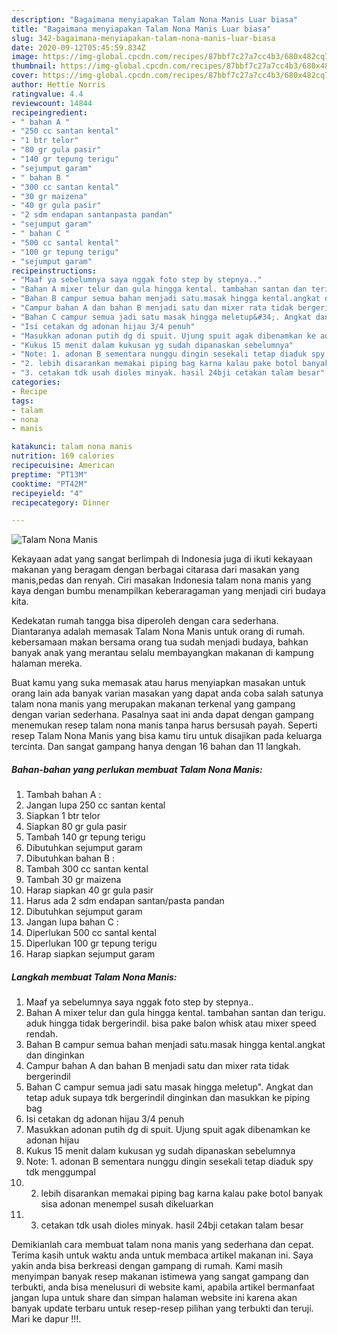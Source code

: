 ```yaml
---
description: "Bagaimana menyiapakan Talam Nona Manis Luar biasa"
title: "Bagaimana menyiapakan Talam Nona Manis Luar biasa"
slug: 342-bagaimana-menyiapakan-talam-nona-manis-luar-biasa
date: 2020-09-12T05:45:59.834Z
image: https://img-global.cpcdn.com/recipes/87bbf7c27a7cc4b3/680x482cq70/talam-nona-manis-foto-resep-utama.jpg
thumbnail: https://img-global.cpcdn.com/recipes/87bbf7c27a7cc4b3/680x482cq70/talam-nona-manis-foto-resep-utama.jpg
cover: https://img-global.cpcdn.com/recipes/87bbf7c27a7cc4b3/680x482cq70/talam-nona-manis-foto-resep-utama.jpg
author: Hettie Norris
ratingvalue: 4.4
reviewcount: 14844
recipeingredient:
- " bahan A "
- "250 cc santan kental"
- "1 btr telor"
- "80 gr gula pasir"
- "140 gr tepung terigu"
- "sejumput garam"
- " bahan B "
- "300 cc santan kental"
- "30 gr maizena"
- "40 gr gula pasir"
- "2 sdm endapan santanpasta pandan"
- "sejumput garam"
- " bahan C "
- "500 cc santal kental"
- "100 gr tepung terigu"
- "sejumput garam"
recipeinstructions:
- "Maaf ya sebelumnya saya nggak foto step by stepnya.."
- "Bahan A mixer telur dan gula hingga kental. tambahan santan dan terigu. aduk hingga tidak bergerindil. bisa pake balon whisk atau mixer speed rendah."
- "Bahan B campur semua bahan menjadi satu.masak hingga kental.angkat dan dinginkan"
- "Campur bahan A dan bahan B menjadi satu dan mixer rata tidak bergerindil"
- "Bahan C campur semua jadi satu masak hingga meletup&#34;. Angkat dan tetap aduk supaya tdk bergerindil dinginkan dan masukkan ke piping bag"
- "Isi cetakan dg adonan hijau 3/4 penuh"
- "Masukkan adonan putih dg di spuit. Ujung spuit agak dibenamkan ke adonan hijau"
- "Kukus 15 menit dalam kukusan yg sudah dipanaskan sebelumnya"
- "Note: 1. adonan B sementara nunggu dingin sesekali tetap diaduk spy tdk menggumpal"
- "2. lebih disarankan memakai piping bag karna kalau pake botol banyak sisa adonan menempel susah dikeluarkan"
- "3. cetakan tdk usah dioles minyak. hasil 24bji cetakan talam besar"
categories:
- Recipe
tags:
- talam
- nona
- manis

katakunci: talam nona manis 
nutrition: 169 calories
recipecuisine: American
preptime: "PT13M"
cooktime: "PT42M"
recipeyield: "4"
recipecategory: Dinner

---
```



![Talam Nona Manis](https://img-global.cpcdn.com/recipes/87bbf7c27a7cc4b3/680x482cq70/talam-nona-manis-foto-resep-utama.jpg)

Kekayaan adat yang sangat berlimpah di Indonesia juga di ikuti kekayaan makanan yang beragam dengan berbagai citarasa dari masakan yang manis,pedas dan renyah. Ciri masakan Indonesia talam nona manis yang kaya dengan bumbu menampilkan keberaragaman yang menjadi ciri budaya kita.




Kedekatan rumah tangga bisa diperoleh dengan cara sederhana. Diantaranya adalah memasak Talam Nona Manis untuk orang di rumah. kebersamaan makan bersama orang tua sudah menjadi budaya, bahkan banyak anak yang merantau selalu membayangkan makanan di kampung halaman mereka.

Buat kamu yang suka memasak atau harus menyiapkan masakan untuk orang lain ada banyak varian masakan yang dapat anda coba salah satunya talam nona manis yang merupakan makanan terkenal yang gampang dengan varian sederhana. Pasalnya saat ini anda dapat dengan gampang menemukan resep talam nona manis tanpa harus bersusah payah.
Seperti resep Talam Nona Manis yang bisa kamu tiru untuk disajikan pada keluarga tercinta. Dan sangat gampang hanya dengan 16 bahan dan 11 langkah.


<!--inarticleads1-->

##### Bahan-bahan yang perlukan membuat Talam Nona Manis:

1. Tambah  bahan A :
1. Jangan lupa 250 cc santan kental
1. Siapkan 1 btr telor
1. Siapkan 80 gr gula pasir
1. Tambah 140 gr tepung terigu
1. Dibutuhkan sejumput garam
1. Dibutuhkan  bahan B :
1. Tambah 300 cc santan kental
1. Tambah 30 gr maizena
1. Harap siapkan 40 gr gula pasir
1. Harus ada 2 sdm endapan santan/pasta pandan
1. Dibutuhkan sejumput garam
1. Jangan lupa  bahan C :
1. Diperlukan 500 cc santal kental
1. Diperlukan 100 gr tepung terigu
1. Harap siapkan sejumput garam




<!--inarticleads2-->

##### Langkah membuat  Talam Nona Manis:

1. Maaf ya sebelumnya saya nggak foto step by stepnya..
1. Bahan A mixer telur dan gula hingga kental. tambahan santan dan terigu. aduk hingga tidak bergerindil. bisa pake balon whisk atau mixer speed rendah.
1. Bahan B campur semua bahan menjadi satu.masak hingga kental.angkat dan dinginkan
1. Campur bahan A dan bahan B menjadi satu dan mixer rata tidak bergerindil
1. Bahan C campur semua jadi satu masak hingga meletup&#34;. Angkat dan tetap aduk supaya tdk bergerindil dinginkan dan masukkan ke piping bag
1. Isi cetakan dg adonan hijau 3/4 penuh
1. Masukkan adonan putih dg di spuit. Ujung spuit agak dibenamkan ke adonan hijau
1. Kukus 15 menit dalam kukusan yg sudah dipanaskan sebelumnya
1. Note: 1. adonan B sementara nunggu dingin sesekali tetap diaduk spy tdk menggumpal
1. 2. lebih disarankan memakai piping bag karna kalau pake botol banyak sisa adonan menempel susah dikeluarkan
1. 3. cetakan tdk usah dioles minyak. hasil 24bji cetakan talam besar




Demikianlah cara membuat talam nona manis yang sederhana dan cepat. Terima kasih untuk waktu anda untuk membaca artikel makanan ini. Saya yakin anda bisa berkreasi dengan gampang di rumah. Kami masih menyimpan banyak resep makanan istimewa yang sangat gampang dan terbukti, anda bisa menelusuri di website kami, apabila artikel bermanfaat jangan lupa untuk share dan simpan halaman website ini karena akan banyak update terbaru untuk resep-resep pilihan yang terbukti dan teruji. Mari ke dapur !!!. 
